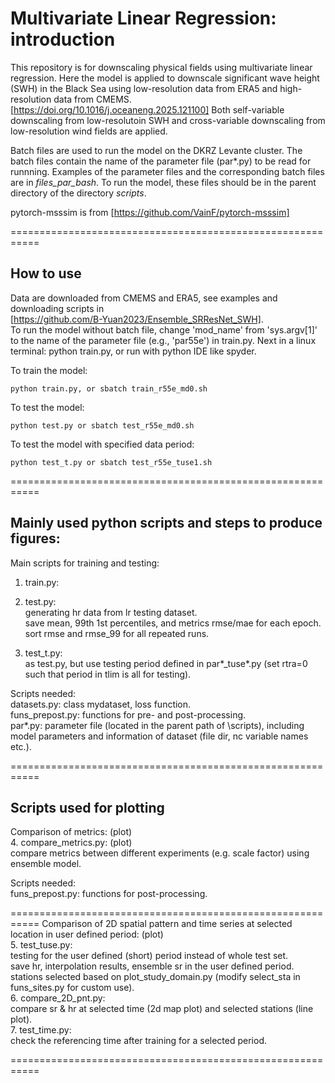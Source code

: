 # Multivariate Linear Regression: introduction

This repository is for downscaling physical fields using 
multivariate linear regression. 
Here the model is applied to downscale significant wave height (SWH) 
in the Black Sea using low-resolution data from ERA5 and high-resolution 
data from CMEMS. [https://doi.org/10.1016/j.oceaneng.2025.121100] 
Both self-variable downscaling from low-resolutoin SWH and cross-variable 
downscaling from low-resolution wind fields are applied. 

Batch files are used to run the model on the DKRZ Levante cluster. 
The batch files contain the name of the parameter file (par*.py) to be read for runnning. 
Examples of the parameter files and the corresponding batch files are in *files_par_bash*. 
To run the model, these files should be in the parent directory of the directory 
*scripts*.

pytorch-msssim is from 
[https://github.com/VainF/pytorch-msssim]  

===========================================================
## How to use 

Data are downloaded from CMEMS and ERA5, see examples and downloading scripts in  
[https://github.com/B-Yuan2023/Ensemble_SRResNet_SWH].  
To run the model without batch file, change 'mod_name' from 'sys.argv[1]' 
to the name of the parameter file (e.g., 'par55e') in train.py. 
Next in a linux terminal: python train.py, or run with python IDE like spyder. 

To train the model:   
```	
python train.py, or sbatch train_r55e_md0.sh
```
To test the model:   
```	
python test.py or sbatch test_r55e_md0.sh   
```
To test the model with specified data period:   
```	
python test_t.py or sbatch test_r55e_tuse1.sh   
```  

===========================================================
## Mainly used python scripts and steps to produce figures:  

Main scripts for training and testing:  
1. train.py:   
	
2. test.py:   
	generating hr data from lr testing dataset.  
	save mean, 99th 1st percentiles, and metrics rmse/mae for each epoch.  
	sort rmse and rmse_99 for all repeated runs.   
3. test_t.py:  
	as test.py, but use testing period defined in par*_tuse*.py (set rtra=0 such that period in tlim is all for testing).  

Scripts needed:  
datasets.py: class mydataset, loss function.  
funs_prepost.py: functions for pre- and post-processing.  
par*.py: parameter file (located in the parent path of \scripts), including model parameters and information of dataset (file dir, nc variable names etc.).  

===========================================================
## Scripts used for plotting

Comparison of metrics: (plot)  
4. compare_metrics.py: (plot)  
	compare metrics between different experiments (e.g. scale factor) using ensemble model.  
  
Scripts needed:  
funs_prepost.py: functions for post-processing.  

===========================================================
Comparison of 2D spatial pattern and time series at selected location in user defined period: (plot)  
5. test_tuse.py:  
	testing for the user defined (short) period instead of whole test set.  
	save hr, interpolation results, ensemble sr in the user defined period.  
	stations selected based on plot_study_domain.py (modify select_sta in funs_sites.py for custom use).   
6. compare_2D_pnt.py:  
	compare sr & hr at selected time (2d map plot) and selected stations (line plot).  
7. test_time.py:  
	check the referencing time after training for a selected period.  

===========================================================


